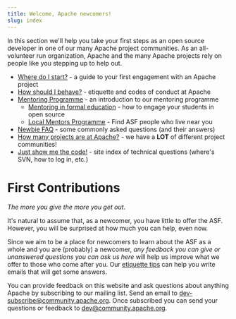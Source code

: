 ```yaml
---
title: Welcome, Apache newcomers!
slug: index
---
```


In this section we'll help you take your first steps as an open source 
developer in one of our many Apache project communities. As an all-volunteer 
run organization, Apache and the many Apache projects rely on people like 
you stepping up to help out.  

  * [Where do I start?](/gettingStarted/101.html) - a guide to your first engagement with an Apache project
  * [How should I behave?](/contributors/etiquette) - etiquette and codes of conduct at Apache
  * [Mentoring Programme](/mentoringprogramme.html) - an introduction to our mentoring programme
      * [Mentoring in formal education](/mentorprogrammeformaleducation.html) - how to engage your students in open source
      * [Local Mentors Programme](/localmentors.html) - Find ASF people who live near you
  * [Newbie FAQ](/newbiefaq.html) - some commonly asked questions (and their answers)
  * [How many projects are at Apache?](https://projects.apache.org/) - we have a **LOT** of different project communities!
  * [Just show me the code!](https://www.apache.org/dev/) - site index of technical questions (where's SVN, how to log in, etc.)

<a name="Index-FirstContributions"></a>
# First Contributions

*The more you give the more you get out*. 

It's natural to assume that, as a newcomer, 
you have little to offer the ASF. However, you will be surprised at
how much you can help, even now. 

Since we aim to be a place for newcomers to learn
about the ASF as a whole and you are (probably) a newcomer, *any feedback
you can give or unanswered questions you can ask us here* will help us improve what
we offer to those who come after you. Our [etiquette tips](/contributors/etiquette) can help you 
write emails that will get some answers.

You can provide feedback on this website and ask questions about anything Apache by subscribing to our mailing
list. Send an email to 
[dev-subscribe@community.apache.org](mailto:dev-subscribe@community.apache.org). Once subscribed you can send your questions or feedback to
[dev@community.apache.org](mailto:dev@community.apache.org).


